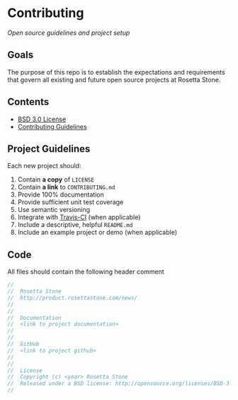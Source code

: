 # Contributing

*Open source guidelines and project setup*

## Goals

The purpose of this repo is to establish the expectations and requirements that govern all existing and future open source projects at Rosetta Stone.

## Contents

* [BSD 3.0 License](https://github.com/rosettastone/Contributing/blob/master/LICENSE)
* [Contributing Guidelines](https://github.com/rosettastone/Contributing/blob/master/CONTRIBUTING.md)

## Project Guidelines

Each new project should:

1. Contain **a copy** of `LICENSE`
2. Contain **a link** to `CONTRIBUTING.md`
3. Provide 100% documentation
4. Provide sufficient unit test coverage
5. Use semantic versioning
6. Integrate with [Travis-CI](https://travis-ci.org) (when applicable)
7. Include a descriptive, helpful `README.md`
8. Include an example project or demo (when applicable)

## Code

All files should contain the following header comment

````c
//
//  Rosetta Stone
//  http://product.rosettastone.com/news/
//
//
//  Documentation
//  <link to project documentation>
//
//
//  GitHub
//  <link to project github>
//
//
//  License
//  Copyright (c) <year> Rosetta Stone
//  Released under a BSD license: http://opensource.org/licenses/BSD-3-Clause
//
````
